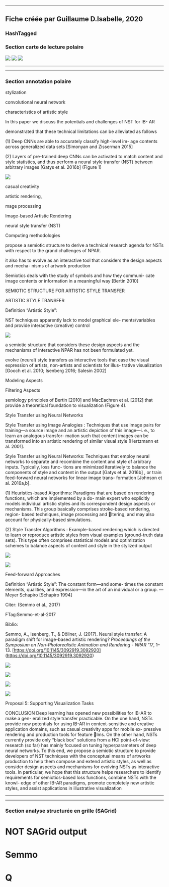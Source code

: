 
----
Fiche créée par Guillaume D.Isabelle, 2020 
---- 

### HashTagged 


### Section carte de lecture polaire
![](1pnRFQmj5EwrRgf7TKQ1.png)
![](12ASqusSBoV2HZmTgUVy.png)
![](1x4uKapcsnzsh99rhSDA.png)



----

----

### Section annotation polaire
stylization



convolutional neural network



characteristics of artistic style



In this paper we discuss the potentials and challenges of NST for IB- AR



demonstrated that these technical limitations can be alleviated as follows



(1) Deep CNNs are able to accurately classify high-level im- age contents across generalized data sets [Simonyan and Zisserman 2015] 



(2) Layers of pre-trained deep CNNs can be activated to match content and style statistics, and thus perform a neural style transfer (NST) between arbitrary images [Gatys et al. 2016b] (Figure 1)





![](1pnRFQmj5EwrRgf7TKQ1.png)



casual creativity



artistic rendering,



mage processing



Image-based Artistic Rendering



neural style transfer (NST)



Computing methodologies



propose a semiotic structure to derive a technical research agenda for NSTs with respect to the grand challenges of NPAR.



it also has to evolve as an interactive tool that considers the design aspects and mecha- nisms of artwork production



Semiotics deals with the study of symbols and how they communi- cate image contents or information in a meaningful way [Bertin 2010] 



SEMIOTIC STRUCTURE FOR ARTISTIC STYLE TRANSFER



ARTISTIC STYLE TRANSFER



Definition “Artistic Style”:



NST techniques apparently lack to model graphical ele- ments/variables and provide interactive (creative) control





![](12ASqusSBoV2HZmTgUVy.png)



a semiotic structure that considers these design aspects and the mechanisms of interactive NPAR has not been formulated yet.



evolve (neural) style transfers as interactive tools that ease the visual expression of artists, non-artists and scientists for illus- trative visualization [Gooch et al. 2010; Isenberg 2016; Salesin 2002] 



Modeling Aspects



Filtering Aspects



semiology principles of Bertin [2010] and MacEachren et al. [2012] that provide a theoretical foundation to visualization (Figure 4).



Style Transfer using Neural Networks



Style Transfer using Image Analogies : Techniques that use image pairs for training—a source image and an artistic depiction of this image—i. e., to learn an analogous transfor- mation such that content images can be transformed into an artistic rendering of similar visual style [Hertzmann et al. 2001].



Style Transfer using Neural Networks: Techniques that employ neural networks to separate and recombine the content and style of arbitrary inputs. Typically, loss func- tions are minimized iteratively to balance the components of style and content in the output [Gatys et al. 2016b] , or train feed-forward neural networks for linear image trans- formation [Johnson et al. 2016a,b].



(1) Heuristics-based Algorithms: Paradigms that are based on rendering functions, which are implemented by a do- main expert who explicitly models individual artistic styles and its correspondent design aspects or mechanisms. This group basically comprises stroke-based rendering, region- based techniques, image processing and ltering, and may also account for physically-based simulations.



(2) Style Transfer Algorithms : Example-based rendering which is directed to learn or reproduce artistic styles from visual examples (ground-truth data sets). This type often comprises statistical models and optimization schemes to balance aspects of content and style in the stylized output





![](12pG7CqCPbKiAPaPBzBQ.png)





![](1x4uKapcsnzsh99rhSDA.png)



Feed-forward Approaches



Definition “Artistic Style”: The constant form—and some- times the constant elements, qualities, and expression—in the art of an individual or a group. — Meyer Schapiro [Schapiro 1994] 



Citer: (Semmo et al., 2017)

FTag:Semmo-et-al-2017

Biblio:

Semmo, A., Isenberg, T., & Döllner, J. (2017). Neural style transfer: A paradigm shift for image-based artistic rendering? _Proceedings of the Symposium on Non-Photorealistic Animation and Rendering - NPAR ’17_, 1–13. [https://doi.org/10.1145/3092919.3092920] (https://doi.org/10.1145/3092919.3092920)





![](129Wnxy6zMwyJxhj4ULi.png)





![](1ZXXYJ5LYnezWox7KAVQ.png)





![](1e8KuY2cq18G3PvYu4Kh.png)





![](19xfFVaLNZpUao5rSakG.png)



Proposal 5: Supporting Visualization Tasks



CONCLUSION Deep learning has opened new possibilities for IB-AR to make a gen- eralized style transfer practicable. On the one hand, NSTs provide new potentials for using IB-AR in context-sensitive and creative application domains, such as casual creativity apps for mobile ex- pressive rendering and production tools for feature lms. On the other hand, NSTs currently provide only “black box” solutions from a HCI point-of-view: research (so far) has mainly focused on tuning hyperparameters of deep neural networks. To this end, we propose a semiotic structure to provide developers of NST techniques with the conceptual means of artworks production to help them compose and extend artistic styles, as well as consider design aspects and mechanisms for evolving NSTs as interactive tools. In particular, we hope that this structure helps researchers to identify requirements for semiotics-based loss functions, combine NSTs with the knowl- edge of other IB-AR paradigms, promote completely new artistic styles, and assist applications in illustrative visualization






----

----



### Section analyse structurée en grille (SAGrid)


# NOT SAGrid output




# Semmo
# Q

